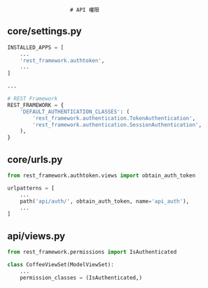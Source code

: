                         # API 權限

## core/settings.py

```python
INSTALLED_APPS = [
    ...
    'rest_framework.authtoken',
    ...
]

...

# REST Framework
REST_FRAMEWORK = {
    'DEFAULT_AUTHENTICATION_CLASSES': (
        'rest_framework.authentication.TokenAuthentication',
        'rest_framework.authentication.SessionAuthentication',
    ),
}
```

## core/urls.py

```python
from rest_framework.authtoken.views import obtain_auth_token

urlpatterns = [
    ...
    path('api/auth/', obtain_auth_token, name='api_auth'),
    ...
]
```

## api/views.py

```python
from rest_framework.permissions import IsAuthenticated

class CoffeeViewSet(ModelViewSet):
    ...
    permission_classes = (IsAuthenticated,)
```
